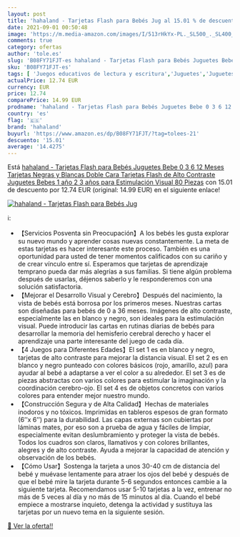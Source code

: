 ```yaml
---
layout: post
title: 'hahaland - Tarjetas Flash para Bebés Jug al 15.01 % de descuento'
date: 2021-09-01 00:50:48
image: 'https://m.media-amazon.com/images/I/513rHkYx-PL._SL500_._SL400_.jpg'
comments: true
category: ofertas
author: 'tole.es'
slug: 'B08FY71FJT-es hahaland - Tarjetas Flash para Bebés Juguetes Bebe 0 3 6...'
sku: 'B08FY71FJT-es'
tags: [ 'Juegos educativos de lectura y escritura','Juguetes','Juguetes educativos','Juguetes y juegos','bebe','bebés','hahaland', ]
actualPrice: 12.74 EUR
currency: EUR
price: 12.74
comparePrice: 14.99 EUR
prodname: 'hahaland - Tarjetas Flash para Bebés Juguetes Bebe 0 3 6 12 Meses  Tarjetas Negras y Blancas Doble Cara Tarjetas Flash de Alto Contraste Juguetes Bebes 1 año 2 3 años para Estimulación Visual  80 Piezas'
country: 'es'
flag: '🇪🇸'
brand: 'hahaland'
buyurl: 'https://www.amazon.es/dp/B08FY71FJT/?tag=tolees-21'
descuento: '15.01'
average: '14.4275'
---
```


Está [hahaland - Tarjetas Flash para Bebés Juguetes Bebe 0 3 6 12 Meses  Tarjetas Negras y Blancas Doble Cara Tarjetas Flash de Alto Contraste Juguetes Bebes 1 año 2 3 años para Estimulación Visual  80 Piezas](https://www.amazon.es/dp/B08FY71FJT/?tag=tolees-21) con 15.01 de descuento por 12.74 EUR (original: 14.99 EUR) en el siguiente enlace!

[![hahaland - Tarjetas Flash para Bebés Jug](https://m.media-amazon.com/images/I/513rHkYx-PL._SL500_._SL400_.jpg)](https://www.amazon.es/dp/B08FY71FJT/?tag=tolees-21)

ℹ️:

- 【Servicios Posventa sin Preocupación】A los bebés les gusta explorar su nuevo mundo y aprender cosas nuevas constantemente. La meta de estas tarjetas es hacer interesante este proceso. También es una oportunidad para usted de tener momentos calificados con su cariño y de crear vínculo entre sí. Esperamos que tarjetas de aprendizaje temprano pueda dar más alegrías a sus familias. Si tiene algún problema después de usarlas, déjenos saberlo y le responderemos con una solución satisfactoria.
- 【Mejorar el Desarrollo Visual y Cerebro】Después del nacimiento, la vista de bebés está borrosa por los primeros meses. Nuestras cartas son diseñadas para bebés de 0 a 36 meses. Imágenes de alto contraste, especialmente las en blanco y negro, son ideales para la estimulación visual. Puede introducir las cartas en rutinas diarias de bebés para desarrollar la memoria del hemisferio cerebral derecho y hacer el aprendizaje una parte interesante del juego de cada día.
- 【4 Juegos para Diferentes Edades】El set 1 es en blanco y negro, tarjetas de alto contraste para mejorar la distancia visual. El set 2 es en blanco y negro punteado con colores básicos (rojo, amarillo, azul) para ayudar al bebé a adaptarse a ver el color a su alrededor. El set 3 es de piezas abstractas con varios colores para estimular la imaginación y la coordinación cerebro-ojo. El set 4 es de objetos concretos con varios colores para entender mejor nuestro mundo.
- 【Construcción Segura y de Alta Calidad】Hechas de materiales inodoros y no tóxicos. Imprimidas en tableros espesos de gran formato (6’’x 6’’) para la durabilidad. Las capas externas son cubiertas por láminas mates, por eso son a prueba de agua y fáciles de limpiar, especialmente evitan deslumbramiento y proteger la vista de bebés. Todos los cuadros son claros, llamativos y con colores brillantes, alegres y de alto contraste. Ayuda a mejorar la capacidad de atención y observación de los bebés.
- 【Cómo Usar】Sostenga la tarjeta a unos 30-40 cm de distancia del bebé y muévase lentamente para atraer los ojos del bebé y después de que el bebé mire la tarjeta durante 5-6 segundos entonces cambie a la siguiente tarjeta. Recomendamos usar 5-10 tarjetas a la vez, entrenar no más de 5 veces al día y no más de 15 minutos al día. Cuando el bebé empiece a mostrarse inquieto, detenga la actividad y sustituya las tarjetas por un nuevo tema en la siguiente sesión.

[🛒 Ver la oferta!!](https://www.amazon.es/dp/B08FY71FJT/?tag=tolees-21)
